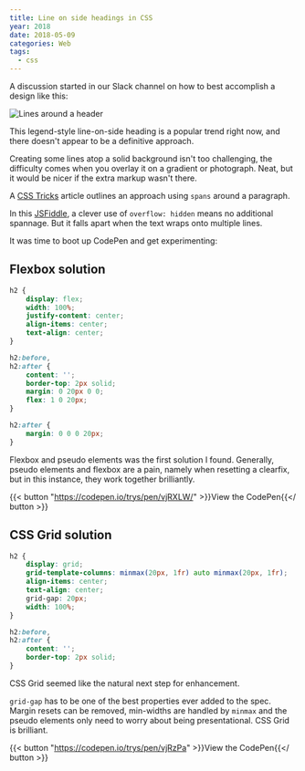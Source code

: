 ```yaml
---
title: Line on side headings in CSS
year: 2018
date: 2018-05-09
categories: Web
tags:
  - css
---
```


A discussion started in our Slack channel on how to best accomplish a design like this:

![Lines around a header](/images/blog/fancy-header.jpg)

This legend-style line-on-side heading is a popular trend right now, and there doesn't appear to be a definitive approach. 

Creating some lines atop a solid background isn't too challenging, the difficulty comes when you overlay it on a gradient or photograph. Neat, but it would be nicer if the extra markup wasn't there.

A [CSS Tricks](https://css-tricks.com/line-on-sides-headers/) article outlines an approach using `spans` around a paragraph.

In this [JSFiddle](http://jsfiddle.net/Puigcerber/vLwDf/), a clever use of `overflow: hidden` means no additional spannage. But it falls apart when the text wraps onto multiple lines.

It was time to boot up CodePen and get experimenting:

## Flexbox solution

```css
h2 {
    display: flex;
    width: 100%;
    justify-content: center;
    align-items: center;
    text-align: center;
}

h2:before,
h2:after {
    content: '';
    border-top: 2px solid;
    margin: 0 20px 0 0;
    flex: 1 0 20px;
}

h2:after {
    margin: 0 0 0 20px;
}
```

Flexbox and pseudo elements was the first solution I found. Generally, pseudo elements and flexbox are a pain, namely when resetting a clearfix, but in this instance, they work together brilliantly.

{{< button "https://codepen.io/trys/pen/vjRXLW/" >}}View the CodePen{{</ button >}}


## CSS Grid solution

```css
h2 {
    display: grid;
    grid-template-columns: minmax(20px, 1fr) auto minmax(20px, 1fr);
    align-items: center;
    text-align: center;
    grid-gap: 20px;
    width: 100%;
}

h2:before,
h2:after {
    content: '';
    border-top: 2px solid;
}
```

CSS Grid seemed like the natural next step for enhancement.

`grid-gap` has to be one of the best properties ever added to the spec. Margin resets can be removed, min-widths are handled by `minmax` and the pseudo elements only need to worry about being presentational. CSS Grid is brilliant.

{{< button "https://codepen.io/trys/pen/vjRzPa" >}}View the CodePen{{</ button >}}
